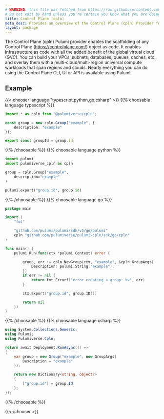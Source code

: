 ```yaml
---
# WARNING: this file was fetched from https://raw.githubusercontent.com/pulumiverse/pulumi-cpln/v0.0.56/docs/_index.md
# Do not edit by hand unless you're certain you know what you are doing!
title: Control Plane (cpln)
meta_desc: Provides an overview of the Control Plane (cpln) Provider for Pulumi.
layout: package
---
```


The Control Plane (cpln) Pulumi provider enables the scaffolding of any Control Plane (https://controlplane.com/) object as code. It enables infrastructure as code with all the added benefit of the global virtual cloud (GVC). You can build your VPCs, subnets, databases, queues, caches, etc., and overlay them with a multi-cloud/multi-region universal compute workloads that span regions and clouds. Nearly everything you can do using the Control Plane CLI, UI or API is available using Pulumi.

## Example

{{< chooser language "typescript,python,go,csharp" >}}
{{% choosable language typescript %}}

```typescript
import * as cpln from "@pulumiverse/cpln";

const group = new cpln.Group("example", {
    description: "example"
});

export const groupId = group.id;
```

{{% /choosable %}}
{{% choosable language python %}}

```python
import pulumi
import pulumiverse_cpln as cpln

group = cpln.Group("example",
    description="example"
)

pulumi.export("group.id", group.id)
```

{{% /choosable %}}
{{% choosable language go %}}

```go
package main

import (
	"fmt"

	"github.com/pulumi/pulumi/sdk/v3/go/pulumi"
	cpln "github.com/pulumiverse/pulumi-cpln/sdk/go/cpln"
)

func main() {
	pulumi.Run(func(ctx *pulumi.Context) error {

		group, err := cpln.NewGroup(ctx, "example", &cpln.GroupArgs{
			Description: pulumi.String("example"),
		})
		if err != nil {
			return fmt.Errorf("error creating a group: %v", err)
		}

		ctx.Export("group.id", group.ID())

		return nil
	})
}
```

{{% /choosable %}}
{{% choosable language csharp %}}

```csharp
using System.Collections.Generic;
using Pulumi;
using Pulumiverse.Cpln;

return await Deployment.RunAsync(() =>
{
    var group = new Group("example", new GroupArgs{
        Description = "example"
    });

    return new Dictionary<string, object?>
    {
        ["group.id"] = group.Id
    };
});
```

{{% /choosable %}}

{{< /chooser >}}
